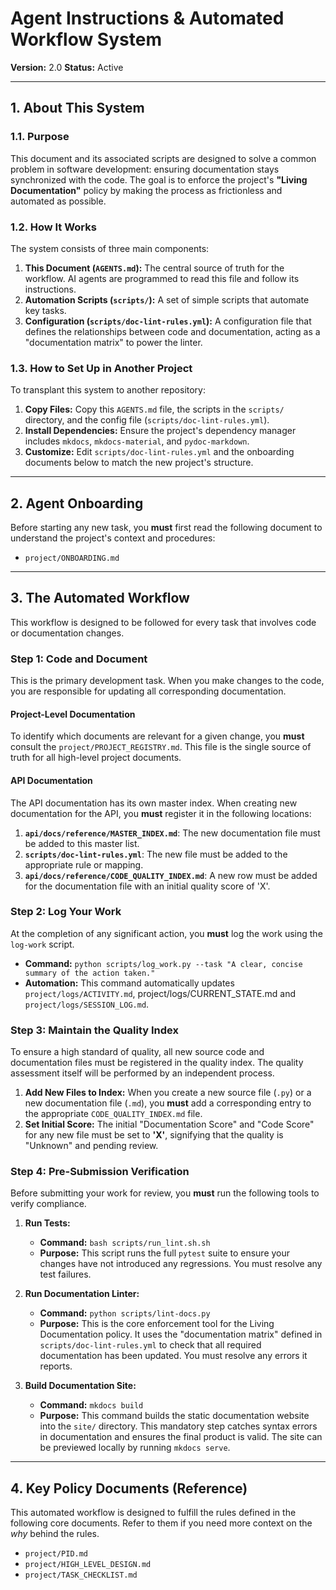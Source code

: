 # Agent Instructions & Automated Workflow System

**Version:** 2.0
**Status:** Active

---

## 1. About This System

### 1.1. Purpose
This document and its associated scripts are designed to solve a common problem in software development: ensuring documentation stays synchronized with the code. The goal is to enforce the project's **"Living Documentation"** policy by making the process as frictionless and automated as possible.

### 1.2. How It Works
The system consists of three main components:
1.  **This Document (`AGENTS.md`):** The central source of truth for the workflow. AI agents are programmed to read this file and follow its instructions.
2.  **Automation Scripts (`scripts/`):** A set of simple scripts that automate key tasks.
3.  **Configuration (`scripts/doc-lint-rules.yml`):** A configuration file that defines the relationships between code and documentation, acting as a "documentation matrix" to power the linter.

### 1.3. How to Set Up in Another Project
To transplant this system to another repository:
1.  **Copy Files:** Copy this `AGENTS.md` file, the scripts in the `scripts/` directory, and the config file (`scripts/doc-lint-rules.yml`).
2.  **Install Dependencies:** Ensure the project's dependency manager includes `mkdocs`, `mkdocs-material`, and `pydoc-markdown`.
3.  **Customize:** Edit `scripts/doc-lint-rules.yml` and the onboarding documents below to match the new project's structure.

---

## 2. Agent Onboarding

Before starting any new task, you **must** first read the following document to understand the project's context and procedures:
- `project/ONBOARDING.md`

---

## 3. The Automated Workflow

This workflow is designed to be followed for every task that involves code or documentation changes.

### Step 1: Code and Document
This is the primary development task. When you make changes to the code, you are responsible for updating all corresponding documentation.

#### Project-Level Documentation
To identify which documents are relevant for a given change, you **must** consult the `project/PROJECT_REGISTRY.md`. This file is the single source of truth for all high-level project documents.

#### API Documentation
The API documentation has its own master index. When creating new documentation for the API, you **must** register it in the following locations:
1.  **`api/docs/reference/MASTER_INDEX.md`**: The new documentation file must be added to this master list.
2.  **`scripts/doc-lint-rules.yml`**: The new file must be added to the appropriate rule or mapping.
3.  **`api/docs/reference/CODE_QUALITY_INDEX.md`**: A new row must be added for the documentation file with an initial quality score of 'X'.

### Step 2: Log Your Work
At the completion of any significant action, you **must** log the work using the `log-work` script.

*   **Command:** `python scripts/log_work.py --task "A clear, concise summary of the action taken."`
*   **Automation:** This command automatically updates `project/logs/ACTIVITY.md`, project/logs/CURRENT_STATE.md and `project/logs/SESSION_LOG.md`.

### Step 3: Maintain the Quality Index
To ensure a high standard of quality, all new source code and documentation files must be registered in the quality index. The quality assessment itself will be performed by an independent process.

1.  **Add New Files to Index:** When you create a new source file (`.py`) or a new documentation file (`.md`), you **must** add a corresponding entry to the appropriate `CODE_QUALITY_INDEX.md` file.
2.  **Set Initial Score:** The initial "Documentation Score" and "Code Score" for any new file must be set to **'X'**, signifying that the quality is "Unknown" and pending review.

### Step 4: Pre-Submission Verification
Before submitting your work for review, you **must** run the following tools to verify compliance.

1.  **Run Tests:**
    *   **Command:** `bash scripts/run_lint.sh.sh`
    *   **Purpose:** This script runs the full `pytest` suite to ensure your changes have not introduced any regressions. You must resolve any test failures.

2.  **Run Documentation Linter:**
    *   **Command:** `python scripts/lint-docs.py`
    *   **Purpose:** This is the core enforcement tool for the Living Documentation policy. It uses the "documentation matrix" defined in `scripts/doc-lint-rules.yml` to check that all required documentation has been updated. You must resolve any errors it reports.

3.  **Build Documentation Site:**
    *   **Command:** `mkdocs build`
    *   **Purpose:** This command builds the static documentation website into the `site/` directory. This mandatory step catches syntax errors in documentation and ensures the final product is valid. The site can be previewed locally by running `mkdocs serve`.

---

## 4. Key Policy Documents (Reference)

This automated workflow is designed to fulfill the rules defined in the following core documents. Refer to them if you need more context on the *why* behind the rules.

*   `project/PID.md`
*   `project/HIGH_LEVEL_DESIGN.md`
*   `project/TASK_CHECKLIST.md`
